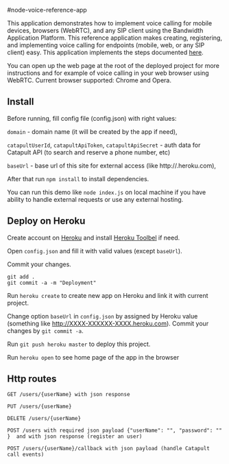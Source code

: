 #node-voice-reference-app

  This application demonstrates how to implement voice calling for mobile devices, browsers (WebRTC), and any SIP client using the Bandwidth
    Application Platform.
    This reference application makes creating, registering, and implementing voice calling for endpoints (mobile, web, or any SIP client) easy.
    This application implements the steps documented [here](http://ap.bandwidth.com/docs/how-to-guides/use-endpoints-make-receive-calls-sip-clients/).

You can open up the web page at the root of the deployed project for more instructions and for example of voice calling in your web browser using WebRTC.
Current browser supported: Chrome and Opera.

## Install
Before running, fill config file (config.json) with right values:

`domain` - domain name (it will be created by the app if need),

`catapultUserId`, `catapultApiToken`, `catapultApiSecret` - auth data for Catapult API (to search and reserve a phone number, etc)

`baseUrl` - base url of this site for external access (like http://<your-site>.heroku.com),

After that run `npm install`  to install dependencies.

You can run this demo  like `node index.js` on local machine if you have ability to handle external requests or use any external hosting.

## Deploy on Heroku

Create account on [Heroku](https://www.heroku.com/) and install [Heroku Toolbel](https://devcenter.heroku.com/articles/getting-started-with-nodejs#set-up) if need.

Open `config.json` and fill it with valid values (except `baseUrl`).

Commit your changes.

```
git add .
git commit -a -m "Deployment"
```

Run `heroku create` to create new app on Heroku and link it with current project.

Change option `baseUrl` in `config.json` by assigned by Heroku value (something like http://XXXX-XXXXXX-XXXX.heroku.com). Commit your changes by `git commit -a`. 

Run `git push heroku master` to deploy this project.

Run `heroku open` to see home page of the app in the browser


## Http routes

```
GET /users/{userName} with json response

PUT /users/{userName}

DELETE /users/{userName}

POST /users with required json payload {"userName": "", "password": "" }  and with json response (register an user)

POST /users/{userName}/callback with json payload (handle Catapult call events)
```
